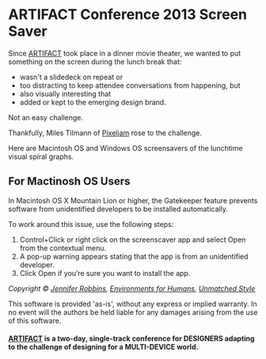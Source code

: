 ARTIFACT Conference 2013 Screen Saver
========================

Since [ARTIFACT](http://artifactconf.com) took place in a dinner movie theater, we wanted to put something on the screen during the lunch break that:

* wasn't a slidedeck on repeat or 
* too distracting to keep attendee conversations from happening, but 
* also visually interesting that 
* added or kept to the emerging design brand.

Not an easy challenge.

Thankfully, Miles Tilmann of [Pixeljam](http://www.pixeljam.com) rose to the challenge.

Here are Macintosh OS and Windows OS screensavers of the lunchtime visual spiral graphs. 

## For Mactinosh OS Users

In Macintosh OS X Mountain Lion or higher, the Gatekeeper feature prevents software from unidentified developers to be installed automatically. 

To work around this issue, use the following steps:

1. Control+Click or right click on the screenscaver app and select Open from the contextual menu.
2. A pop-up warning appears stating that the app is from an unidentified developer.
3. Click Open if you’re sure you want to install the app.

*Copyright &copy; [Jennifer Robbins](http://jenville.com), [Environments for Humans](http://e4h.tv), [Unmatched Style](http://unmatchedstyle.com)*

This software is provided 'as-is', without any express or implied warranty. In no event will the authors be held liable for any damages arising from the use of this software.


#### [ARTIFACT](http://artifactconf.com/) is a two-day, single-track conference for DESIGNERS adapting to the challenge of designing for a MULTI-DEVICE world.
